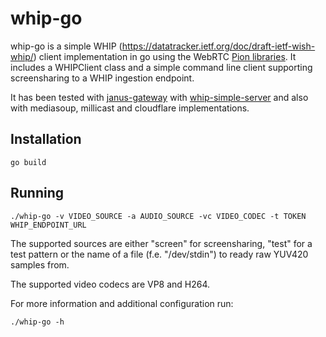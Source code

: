 # whip-go

whip-go is a simple WHIP (https://datatracker.ietf.org/doc/draft-ietf-wish-whip/) client implementation in go using the WebRTC [Pion libraries](https://github.com/pion).
It includes a WHIPClient class and a simple command line client supporting screensharing to a WHIP ingestion endpoint.

It has been tested with [janus-gateway](https://github.com/meetecho/janus-gateway) with [whip-simple-server](https://github.com/lminiero/simple-whip-server) and also with mediasoup, millicast and cloudflare implementations.

## Installation

```
go build
```

## Running

```
./whip-go -v VIDEO_SOURCE -a AUDIO_SOURCE -vc VIDEO_CODEC -t TOKEN WHIP_ENDPOINT_URL
```

The supported sources are either "screen" for screensharing, "test" for a test pattern or the name of a file (f.e. "/dev/stdin") to ready raw YUV420 samples from.

The supported video codecs are VP8 and H264.

For more information and additional configuration run:
```
./whip-go -h
```
